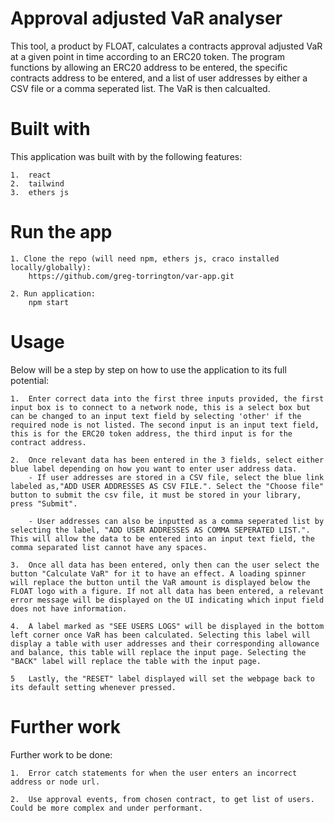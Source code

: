 # Approval adjusted VaR analyser
This tool, a product by FLOAT, calculates a contracts approval adjusted VaR at a given point
in time according to an ERC20 token. The program functions by allowing
an ERC20 address to be entered, the specific contracts address to be
entered, and a list of user addresses by either a CSV file or a comma seperated
list. The VaR is then calcualted.

# Built with
This application was built with by the following features:

    1.  react
    2.  tailwind
    3.  ethers js

# Run the app
    1. Clone the repo (will need npm, ethers js, craco installed locally/globally): 
        https://github.com/greg-torrington/var-app.git
    
    2. Run application: 
        npm start

# Usage
Below will be a step by step on how to use the application to its full potential:
    
    1.  Enter correct data into the first three inputs provided, the first input box is to connect to a network node, this is a select box but can be changed to an input text field by selecting 'other' if the required node is not listed. The second input is an input text field, this is for the ERC20 token address, the third input is for the contract address. 

    2.  Once relevant data has been entered in the 3 fields, select either blue label depending on how you want to enter user address data. 
        - If user addresses are stored in a CSV file, select the blue link labeled as,"ADD USER ADDRESSES AS CSV FILE.". Select the "Choose file" button to submit the csv file, it must be stored in your library, press "Submit".

        - User addresses can also be inputted as a comma seperated list by selecting the label, "ADD USER ADDRESSES AS COMMA SEPERATED LIST.". This will allow the data to be entered into an input text field, the comma separated list cannot have any spaces.

    3.  Once all data has been entered, only then can the user select the button "Calculate VaR" for it to have an effect. A loading spinner will replace the button until the VaR amount is displayed below the FLOAT logo with a figure. If not all data has been entered, a relevant error message will be displayed on the UI indicating which input field does not have information.

    4.  A label marked as "SEE USERS LOGS" will be displayed in the bottom left corner once VaR has been calculated. Selecting this label will display a table with user addresses and their corresponding allowance and balance, this table will replace the input page. Selecting the "BACK" label will replace the table with the input page.

    5   Lastly, the "RESET" label displayed will set the webpage back to its default setting whenever pressed.

# Further work
Further work to be done:

    1.  Error catch statements for when the user enters an incorrect address or node url.
    
    2.  Use approval events, from chosen contract, to get list of users. Could be more complex and under performant. 